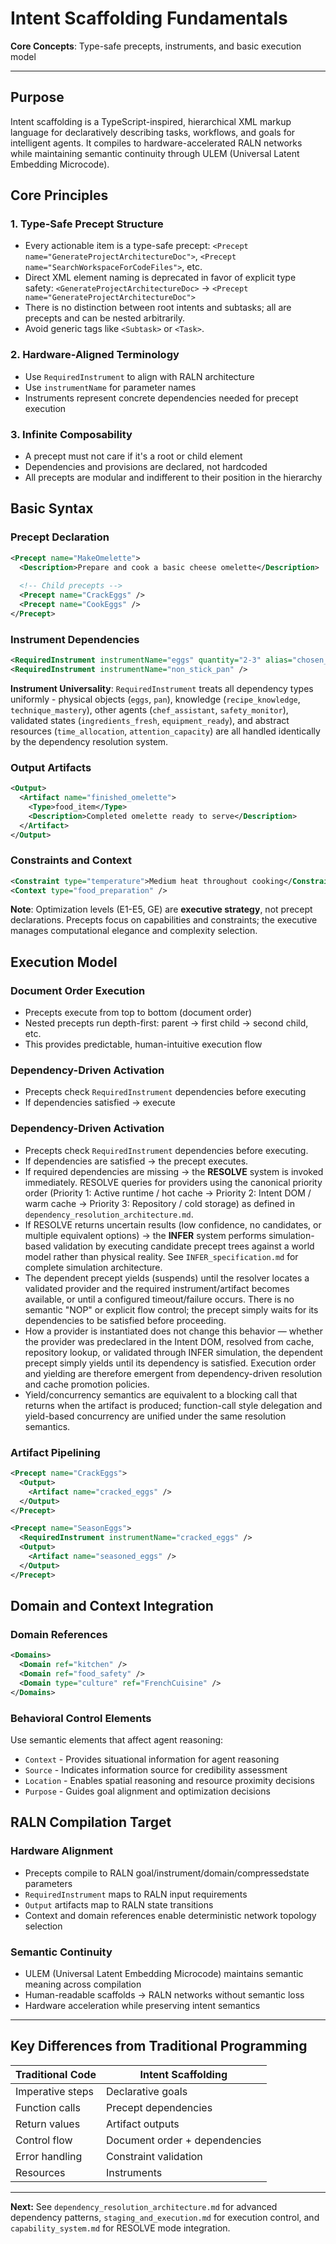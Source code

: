 # Intent Scaffolding Fundamentals

**Core Concepts**: Type-safe precepts, instruments, and basic execution model

---

## Purpose

Intent scaffolding is a TypeScript-inspired, hierarchical XML markup language for declaratively describing tasks, workflows, and goals for intelligent agents. It compiles to hardware-accelerated RALN networks while maintaining semantic continuity through ULEM (Universal Latent Embedding Microcode).

## Core Principles

### **1. Type-Safe Precept Structure**
- Every actionable item is a type-safe precept: `<Precept name="GenerateProjectArchitectureDoc">`, `<Precept name="SearchWorkspaceForCodeFiles">`, etc.
- Direct XML element naming is deprecated in favor of explicit type safety: `<GenerateProjectArchitectureDoc>` → `<Precept name="GenerateProjectArchitectureDoc">`
- There is no distinction between root intents and subtasks; all are precepts and can be nested arbitrarily.
- Avoid generic tags like `<Subtask>` or `<Task>`.

### **2. Hardware-Aligned Terminology**
- Use `RequiredInstrument` to align with RALN architecture
- Use `instrumentName`  for parameter names
- Instruments represent concrete dependencies needed for precept execution

### **3. Infinite Composability**
- A precept must not care if it's a root or child element
- Dependencies and provisions are declared, not hardcoded
- All precepts are modular and indifferent to their position in the hierarchy

## Basic Syntax

### **Precept Declaration**
```xml
<Precept name="MakeOmelette">
  <Description>Prepare and cook a basic cheese omelette</Description>
  
  <!-- Child precepts -->
  <Precept name="CrackEggs" />
  <Precept name="CookEggs" />
</Precept>
```

### **Instrument Dependencies**
```xml
<RequiredInstrument instrumentName="eggs" quantity="2-3" alias="chosen_eggs" />
<RequiredInstrument instrumentName="non_stick_pan" />
```

**Instrument Universality**: `RequiredInstrument` treats all dependency types uniformly - physical objects (`eggs`, `pan`), knowledge (`recipe_knowledge`, `technique_mastery`), other agents (`chef_assistant`, `safety_monitor`), validated states (`ingredients_fresh`, `equipment_ready`), and abstract resources (`time_allocation`, `attention_capacity`) are all handled identically by the dependency resolution system.

### **Output Artifacts**
```xml
<Output>
  <Artifact name="finished_omelette">
    <Type>food_item</Type>
    <Description>Completed omelette ready to serve</Description>
  </Artifact>
</Output>
```

### **Constraints and Context**
```xml
<Constraint type="temperature">Medium heat throughout cooking</Constraint>
<Context type="food_preparation" />
```

**Note**: Optimization levels (E1-E5, GE) are **executive strategy**, not precept declarations. Precepts focus on capabilities and constraints; the executive manages computational elegance and complexity selection.

## Execution Model

### **Document Order Execution**
- Precepts execute from top to bottom (document order)
- Nested precepts run depth-first: parent → first child → second child, etc.
- This provides predictable, human-intuitive execution flow

### **Dependency-Driven Activation**
- Precepts check `RequiredInstrument` dependencies before executing
- If dependencies satisfied → execute

### **Dependency-Driven Activation**
- Precepts check `RequiredInstrument` dependencies before executing.
- If dependencies are satisfied → the precept executes.
- If required dependencies are missing → the **RESOLVE** system is invoked immediately. RESOLVE queries for providers using the canonical priority order (Priority 1: Active runtime / hot cache → Priority 2: Intent DOM / warm cache → Priority 3: Repository / cold storage) as defined in `dependency_resolution_architecture.md`.
- If RESOLVE returns uncertain results (low confidence, no candidates, or multiple equivalent options) → the **INFER** system performs simulation-based validation by executing candidate precept trees against a world model rather than physical reality. See `INFER_specification.md` for complete simulation architecture.
- The dependent precept yields (suspends) until the resolver locates a validated provider and the required instrument/artifact becomes available, or until a configured timeout/failure occurs. There is no semantic "NOP" or explicit flow control; the precept simply waits for its dependencies to be satisfied before proceeding.
- How a provider is instantiated does not change this behavior — whether the provider was predeclared in the Intent DOM, resolved from cache, repository lookup, or validated through INFER simulation, the dependent precept simply yields until its dependency is satisfied. Execution order and yielding are therefore emergent from dependency-driven resolution and cache promotion policies.
- Yield/concurrency semantics are equivalent to a blocking call that returns when the artifact is produced; function-call style delegation and yield-based concurrency are unified under the same resolution semantics.

### **Artifact Pipelining**
```xml
<Precept name="CrackEggs">
  <Output>
    <Artifact name="cracked_eggs" />
  </Output>
</Precept>

<Precept name="SeasonEggs">
  <RequiredInstrument instrumentName="cracked_eggs" />
  <Output>
    <Artifact name="seasoned_eggs" />
  </Output>
</Precept>
```

## Domain and Context Integration

### **Domain References**
```xml
<Domains>
  <Domain ref="kitchen" />
  <Domain ref="food_safety" />
  <Domain type="culture" ref="FrenchCuisine" />
</Domains>
```

### **Behavioral Control Elements**
Use semantic elements that affect agent reasoning:
- `Context` - Provides situational information for agent reasoning
- `Source` - Indicates information source for credibility assessment  
- `Location` - Enables spatial reasoning and resource proximity decisions
- `Purpose` - Guides goal alignment and optimization decisions

## RALN Compilation Target

### **Hardware Alignment**
- Precepts compile to RALN goal/instrument/domain/compressedstate parameters
- `RequiredInstrument` maps to RALN input requirements
- `Output` artifacts map to RALN state transitions
- Context and domain references enable deterministic network topology selection

### **Semantic Continuity**
- ULEM (Universal Latent Embedding Microcode) maintains semantic meaning across compilation
- Human-readable scaffolds → RALN networks without semantic loss
- Hardware acceleration while preserving intent semantics

---

## Key Differences from Traditional Programming

| Traditional Code | Intent Scaffolding |
|------------------|-------------------|
| Imperative steps | Declarative goals |
| Function calls | Precept dependencies |
| Return values | Artifact outputs |
| Control flow | Document order + dependencies |
| Error handling | Constraint validation |
| Resources | Instruments |

---

**Next:** See `dependency_resolution_architecture.md` for advanced dependency patterns, `staging_and_execution.md` for execution control, and `capability_system.md` for RESOLVE mode integration.